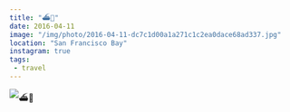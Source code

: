 ```yaml
---
title: "⛴🌙"
date: 2016-04-11
image: "/img/photo/2016-04-11-dc7c1d00a1a271c1c2ea0dace68ad337.jpg"
location: "San Francisco Bay"
instagram: true
tags:
 - travel
---
```


![⛴🌙](/img/photo/2016-04-11-dc7c1d00a1a271c1c2ea0dace68ad337.jpg)
